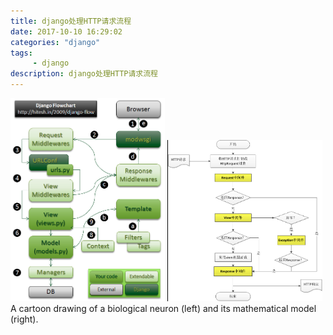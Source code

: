```yaml
---
title: django处理HTTP请求流程
date: 2017-10-10 16:29:02 
categories: "django" 
tags: 
     - django
description: django处理HTTP请求流程
---
```


<div class="fig figcenter fighighlight">
  <img src="/assets/django/django_flow_en.png" width="49%">
  <img src="/assets/django/django_flow_cn.png" width="49%" style="border-left: 1px solid black;">
  <div class="figcaption">A cartoon drawing of a biological neuron (left) and its mathematical model (right).</div>
</div>